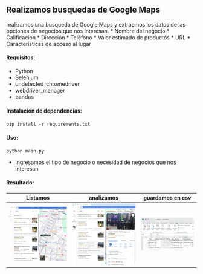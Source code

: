 ## Realizamos busquedas de Google Maps ##  

realizamos una busqueda de Google Maps y extraemos los datos de las opciones de negocios que nos interesan.
    * Nombre del negocio
    * Calificación
    * Dirección
    * Teléfono
    * Valor estimado de productos
    * URL
    * Caracteristicas de acceso al lugar

#### Requisitos:  
- Python
- Selenium  
- undetected_chromedriver  
- webdriver_manager  
- pandas  

#### Instalación de dependencias:  

```
pip install -r requirements.txt
```

#### Uso:  

```
python main.py
```
* Ingresamos el tipo de negocio o necesidad de negocios que nos interesan
#### Resultado:  

|   Listamos 	|  analizamos  	|   guardamos en csv 	|
|:-:	|---	|---	|
|![listamos](https://github.com/vhngroup/Scraping_Maps/blob/main/static/maps_1.png)   	|![analizamos](https://github.com/vhngroup/Scraping_Maps/blob/main/static/maps_2.png)   	|![guardamos](https://github.com/vhngroup/Scraping_Maps/blob/main/static/maps_3.png)|   	|